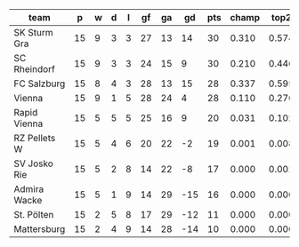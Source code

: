 |     team     | p  | w | d | l | gf | ga | gd  | pts | champ | top2  | top3  | top4  |  5-7  | bot4  | bot3  | bot2  |
|--------------|----|---|---|---|----|----|-----|-----|-------|-------|-------|-------|-------|-------|-------|-------|
| SK Sturm Gra | 15 | 9 | 3 | 3 | 27 | 13 |  14 |  30 | 0.310 | 0.574 | 0.771 | 0.912 | 0.088 | 0.003 | 0.000 | 0.000|
| SC Rheindorf | 15 | 9 | 3 | 3 | 24 | 15 |   9 |  30 | 0.210 | 0.446 | 0.677 | 0.872 | 0.128 | 0.005 | 0.000 | 0.000|
| FC Salzburg  | 15 | 8 | 4 | 3 | 28 | 13 |  15 |  28 | 0.337 | 0.595 | 0.793 | 0.922 | 0.078 | 0.002 | 0.000 | 0.000|
| Vienna       | 15 | 9 | 1 | 5 | 28 | 24 |   4 |  28 | 0.110 | 0.276 | 0.493 | 0.746 | 0.252 | 0.011 | 0.002 | 0.000|
| Rapid Vienna | 15 | 5 | 5 | 5 | 25 | 16 |   9 |  20 | 0.031 | 0.102 | 0.238 | 0.457 | 0.530 | 0.048 | 0.012 | 0.002|
| RZ Pellets W | 15 | 5 | 4 | 6 | 20 | 22 |  -2 |  19 | 0.001 | 0.008 | 0.024 | 0.069 | 0.792 | 0.377 | 0.139 | 0.045|
| SV Josko Rie | 15 | 5 | 2 | 8 | 14 | 22 |  -8 |  17 | 0.000 | 0.001 | 0.004 | 0.019 | 0.643 | 0.698 | 0.339 | 0.139|
| Admira Wacke | 15 | 5 | 1 | 9 | 14 | 29 | -15 |  16 | 0.000 | 0.000 | 0.001 | 0.003 | 0.245 | 0.920 | 0.752 | 0.442|
| St. Pölten   | 15 | 2 | 5 | 8 | 17 | 29 | -12 |  11 | 0.000 | 0.000 | 0.000 | 0.000 | 0.146 | 0.960 | 0.854 | 0.637|
| Mattersburg  | 15 | 2 | 4 | 9 | 14 | 28 | -14 |  10 | 0.000 | 0.000 | 0.000 | 0.000 | 0.098 | 0.976 | 0.902 | 0.735|
